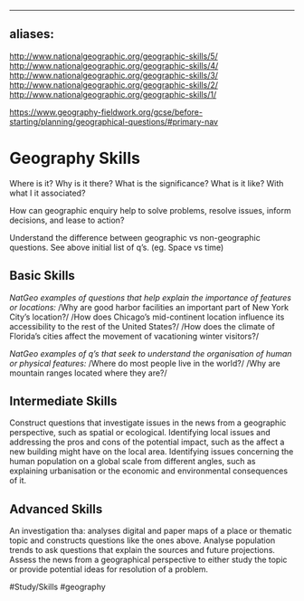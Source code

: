 
---
aliases:
---


http://www.nationalgeographic.org/geographic-skills/5/
http://www.nationalgeographic.org/geographic-skills/4/
http://www.nationalgeographic.org/geographic-skills/3/
http://www.nationalgeographic.org/geographic-skills/2/
http://www.nationalgeographic.org/geographic-skills/1/

https://www.geography-fieldwork.org/gcse/before-starting/planning/geographical-questions/#primary-nav

# Geography Skills
Where is it?
Why is it there?
What is the significance?
What is it like?
With what I it associated?

How can geographic enquiry help to solve problems, resolve issues, inform decisions, and lease to action?

Understand the difference between geographic vs non-geographic questions.  See above initial list of q’s. (eg. Space vs time)

## Basic Skills

_NatGeo examples of questions that help explain the importance of features or locations:_
/Why are good harbor facilities an im­portant part of New York City’s location?/
/How does Chicago’s mid-continent location influence its accessibility to the rest of the United States?/ 
/How does the climate of Florida’s cities affect the movement of vacationing winter visitors?/

_NatGeo examples of q’s that seek to understand the organisation of human or physical features:_
/Where do most people live in the world?/
/Why are mountain ranges located where they are?/

## Intermediate Skills
Construct questions that investigate issues in the news from a geographic perspective, such as spatial or ecological.
Identifying local issues and addressing the pros and cons of the potential impact, such as the affect a new building might have on the local area.
Identifying issues concerning the human population on a global scale from different angles, such as explaining urbanisation or the economic and environmental consequences of it.

## Advanced Skills 
An investigation tha:
analyses digital and paper maps of a place or thematic topic and constructs questions like the ones above.
Analyse population trends to ask questions that explain the sources and future projections.
Assess the news from a geographical perspective to either study the topic or provide potential ideas for resolution of a problem.




#Study/Skills #geography 